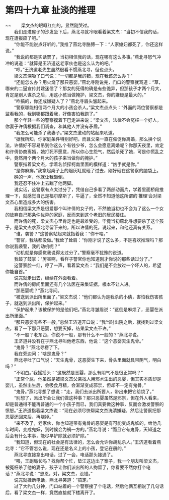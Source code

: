 # 第四十九章 扯淡的推理

~~
            　　梁文杰的眼眶红红的，显然刚哭过。<br>　　我们走进屋子的沙发坐下后，燕北寻就冷眼看着梁文杰：“当初不信我的话，现在遭报应了吧。”<br>　　“你能不能说点好听的。”我推了燕北寻胳膊一下：“人家媳妇都死了，你还这样说。”<br>　　“我说的都是实话罢了，当初相信我的话，现在哪有这么多事。”燕北寻怒气冲冲的说道：“就算是王济道这老家伙也是这么认为的吧。”<br>　　“哼。”王济道老先生虽然很看不惯燕北寻，但也点头。<br>　　梁文杰深吸了口气说：“一切都是我的错，现在我该怎么办？”<br>　　“还能怎么办？用火烧了那只恶婴。”燕北寻刚说完，门口的警察就骂道：“草，哪来的二逼宣传封建迷信了？那女的死得的确是有些诡异，但那孩子才两个月大，肯定是别人谋杀之后，用这小孩当做掩护，梁文杰，你的嫌疑是最大的。”<br>　　“咋搞的，你还成嫌疑人了？”燕北寻眉头皱起来。<br>　　“警察哪能相信两个月大的小孩会杀人。”梁文杰点点头：“外面的两位警察都是监看我的，我到哪都跟着我，好像害怕我跑了。”<br>　　那个年轻一些的警察摸着下巴走进来说：“梁文杰，法律不会冤枉一个好人，你妻子许倩根据我们调查，和其他人并没有矛盾。”<br>　　“我怎么可能杀了我妻子。”梁文杰激动的站起来吼道。<br>　　“据我所知，你家庭条件特别好吧，而且父亲一直在催促你离婚，那么换个说法，许倩好不容易吊到你这么个有钱少爷，怎么会愿意离婚呢？你那天夜里，肯定和许倩协商离婚，她打死不愿意，所以你心生怨气，然后杀死了她，可是你慌乱之中，竟然用个两个月大的孩子来当做你的掩护。”<br>　　警察指着梁文杰，学着名侦探柯南里面的模样道：“凶手就是你。”<br>　　“是你麻痹。”我拿起桌子上的烟灰缸就砸了过去，刚好砸在这警察的脑袋上。<br>　　砰的一声，他就让我砸倒。<br>　　我还忍不住冲上去踹了他两脚。<br>　　说实话，这警察有点太过分了，凭借自己多看了两部动画片，学着里面桥段推理一下，就感觉自己是福尔摩斯了，牛逼了，全然不知道他这所谓的‘推理’会对梁文杰心里造成多大的伤害。<br>　　我相信梁文杰是很爱那个叫许倩的女子的，不然他当初也不会为了这么一个女的放弃自己那条件优异的家庭，反而来到这个老旧的居民楼住。<br>　　而许倩的死，梁文杰心里肯定也是最难受的，毕竟当初燕北寻想要杀了这个孩子，是梁文杰求燕北寻留下来的，所以许倩的死，说起来，和他还真有关系。<br>　　“谁，袭警？”这警察站起来就指着我：“你干啥。”<br>　　“警官，我啥都没做。”我耸了耸肩：“你刚才说了这么多，不是喜欢推理吗？那你说我袭警，我的动机呢？”<br>　　“动机就是你感觉我说得太过分了。”警察毫不犹豫的说道。<br>　　我鼓了鼓掌：“厉害啊，看样子警官你也知道刚才你说的那些话过分了。”<br>　　这警察脸一红，哼了一声，看着梁文杰：“我们是不会放过一个坏人的，希望你能自首。”<br>　　说完就走出去，继续在外面看着。<br>　　而许倩的房间里面还有几个法医在采集证据，根本不让人进。<br>　　“那恶婴呢？”燕北寻问。<br>　　“被送到派出所里面了。”梁文杰说：“他们都认为是我杀的小倩，害怕我伤害孩子，就送到派出所，保护起来。”<br>　　“保护起来？该被保护的是他们吧。”燕北寻皱眉说：“这倒是麻烦了，恶婴在派出所里面。”<br>　　“那只恶婴有些不一般。”忽然王济道开口说：“我当时出院之后，就找到过梁文杰，看了一下那只恶婴，想要灭掉，结果梁文杰不许。”<br>　　“不一般？老东西，你说不一般，那有什么不一般的？”燕北寻说。<br>　　王济道并没有在乎燕北寻叫他老东西，他说：“这个恶婴天生鬼骨。”<br>　　“鬼骨？”燕北寻楞了下。<br>　　我在旁边问：“啥是鬼骨？”<br>　　燕北寻吐了口气说：“天生鬼骨，这恶婴生下来，骨头里面就具带阴气，明白吗？”<br>　　“不明白。”我摇摇头：“这既然是恶婴，那么有阴气不是很正常吗？”<br>　　“正常个屁，他虽然是被梁文杰父亲找人用邪术生出的恶婴，但其实本质却是婴儿，虽然出生后，会吸食月精，会渐渐变成邪祟，但却不一定有鬼骨。”<br>　　“鬼骨。”燕北寻想了想说：“走，我们去派出所要人，带出来把它给烧了。”<br>　　“别想了，派出所会让我们做这种事？那只恶婴虽然是邪祟，但在外人看来，却是普通得不能再普通的一个小孩子而已，我们真要做这种事，反而会激发警察的愤怒。”王济道指着梁文杰说：“现在必须尽快帮梁文杰洗清嫌疑，然后让警察把那恶婴还回来后，再烧掉。”<br>　　“来不及了，老家伙，你也知道带有鬼骨的恶婴是有可能变成鬼妖的，给他几年时间，变成鬼妖，到时候会为祸一方的。”燕北寻说：“而且它有鬼骨，天知道之后会有什么本事，能尽早铲除就必须铲除。”<br>　　“我知道，但现在的社会是有法律的，怎么会允许你胡乱杀人。”王济道看着燕北寻：“它不管怎么说，现在还是名义上的小孩，登记在册的。”<br>　　燕北寻直接拿出电话，过了一会，电话那头接通了。<br>　　“喂，王副局长吗？找你帮个忙，垫江这边出了案子，我一个朋友叫梁文杰，被冤枉杀了他的妻子，孩子让你们派出所的人拘留了，你看要不然你打个电话？”燕北寻说：“恩恩，对，梁文杰，没错。”<br>　　说完就挂断电话，燕北寻笑道：“搞定。”<br>　　过了大约几分钟，门口站着的一个警察接了个电话，然后他俩互相说了几句话后，看了梁文杰一样，竟然直接就下楼离开了。<br>　　
	